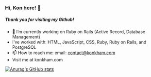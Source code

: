 ### Hi, Kon here! 👋

##### Thank you for visiting my Github!

- 🔭 I’m currently working on Ruby on Rails (Active Record, Database Management)
- I've worked with: HTML, JavaScript, CSS, Ruby, Ruby on Rails, and PostgreSQL
- 📫 How to reach me: email: contact@konkham.com
- Visit me at konkham.com
<!--
**ignored-comment/ignored-comment** is a ✨ _special_ ✨ repository because its `README.md` (this file) appears on your GitHub profile.

Here are some ideas to get you started:

- 🔭 I’m currently working on ...
- 🌱 I’m currently learning ...
- 👯 I’m looking to collaborate on ...
- 🤔 I’m looking for help with ...
- 💬 Ask me about ...
- 📫 How to reach me: ...
- 😄 Pronouns: ...
- ⚡ Fun fact: ...
-->

[![Anurag's GitHub stats](https://github-readme-stats.vercel.app/api?username=ignored-comment)](https://github.com/anuraghazra/github-readme-stats)
